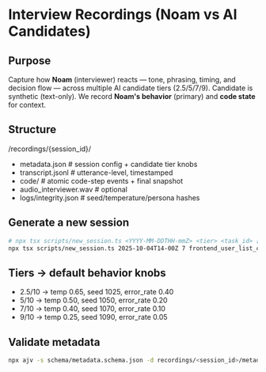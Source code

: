 # Interview Recordings (Noam vs AI Candidates)

## Purpose

Capture how **Noam** (interviewer) reacts — tone, phrasing, timing, and decision flow — across multiple AI candidate tiers (2.5/5/7/9).
Candidate is synthetic (text-only). We record **Noam's behavior** (primary) and **code state** for context.

## Structure

/recordings/{session_id}/

-   metadata.json # session config + candidate tier knobs
-   transcript.jsonl # utterance-level, timestamped
-   code/ # atomic code-step events + final snapshot
-   audio_interviewer.wav # optional
-   logs/integrity.json # seed/temperature/persona hashes

## Generate a new session

```bash
# npx tsx scripts/new_session.ts <YYYY-MM-DDTHH-mmZ> <tier> <task_id> [--with-audio]
npx tsx scripts/new_session.ts 2025-10-04T14-00Z 7 frontend_user_list_component
```

## Tiers → default behavior knobs

-   2.5/10 → temp 0.65, seed 1025, error_rate 0.40
-   5/10 → temp 0.50, seed 1050, error_rate 0.20
-   7/10 → temp 0.40, seed 1070, error_rate 0.10
-   9/10 → temp 0.25, seed 1090, error_rate 0.05

## Validate metadata

```bash
npx ajv -s schema/metadata.schema.json -d recordings/<session_id>/metadata.json
```
